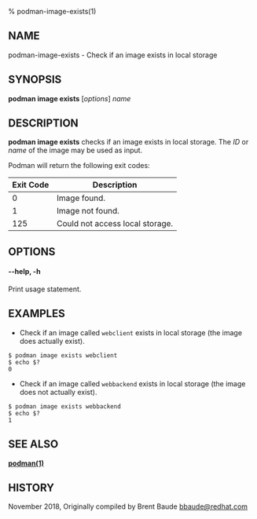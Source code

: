 % podman-image-exists(1)

## NAME

podman-image-exists - Check if an image exists in local storage

## SYNOPSIS

**podman image exists** [*options*] *name*

## DESCRIPTION

**podman image exists** checks if an image exists in local storage. The *ID* or *name* of the image may be used as input.

Podman will return the following exit codes:

| Exit Code | Description |
|-----------|-------------|
| 0 | Image found. |
| 1 | Image not found. |
| 125 | Could not access local storage. |

## OPTIONS

#### **--help**, **-h**

Print usage statement.

## EXAMPLES

- Check if an image called `webclient` exists in local storage (the image does actually exist).

```
$ podman image exists webclient
$ echo $?
0
```

- Check if an image called `webbackend` exists in local storage (the image does not actually exist).

```
$ podman image exists webbackend
$ echo $?
1
```

## SEE ALSO

**[podman(1)](podman.1.md)**

## HISTORY

November 2018, Originally compiled by Brent Baude <bbaude@redhat.com>
